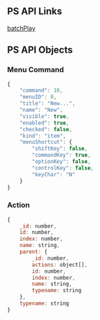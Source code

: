 ## PS API Links

[batchPlay](https://developer.adobe.com/photoshop/uxp/2022/ps_reference/media/batchplay)

## PS API Objects

### Menu Command

```javascript
{
    "command": 10,
    "menuID": 0,
    "title": "New...",
    "name": "New",
    "visible": true,
    "enabled": true,
    "checked": false,
    "kind": "item",
    "menuShortcut": {
        "shiftKey": false,
        "commandKey": true,
        "optionKey": false,
        "controlKey": false,
        "keyChar": "N"
    }
}
```

### Action

```javascript
{
    _id: number,
    id: number,
    index: number,
    name: string,
    parent: {
        _id: number,
        actions: object[],
        id: number,
        index: number,
        name: string,
        typename: string
    },
    typename: string
}
```
